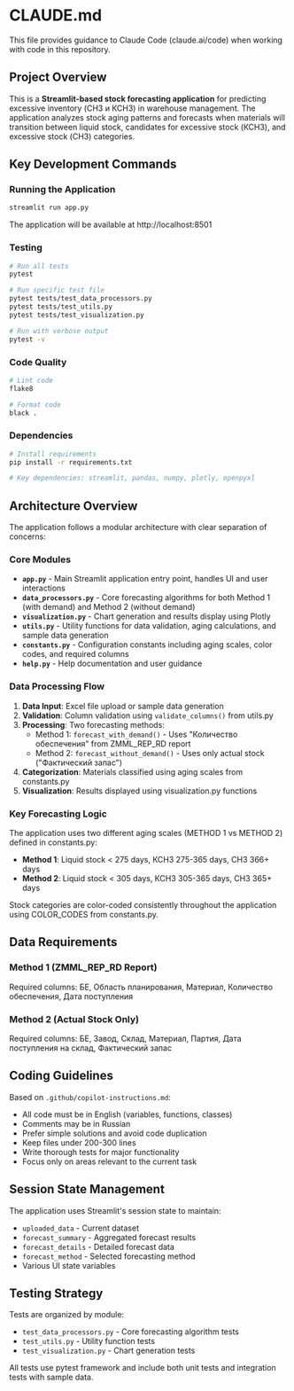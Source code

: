 # CLAUDE.md

This file provides guidance to Claude Code (claude.ai/code) when working with code in this repository.

## Project Overview

This is a **Streamlit-based stock forecasting application** for predicting excessive inventory (СНЗ и КСНЗ) in warehouse management. The application analyzes stock aging patterns and forecasts when materials will transition between liquid stock, candidates for excessive stock (КСНЗ), and excessive stock (СНЗ) categories.

## Key Development Commands

### Running the Application
```bash
streamlit run app.py
```
The application will be available at http://localhost:8501

### Testing
```bash
# Run all tests
pytest

# Run specific test file
pytest tests/test_data_processors.py
pytest tests/test_utils.py
pytest tests/test_visualization.py

# Run with verbose output
pytest -v
```

### Code Quality
```bash
# Lint code
flake8

# Format code
black .
```

### Dependencies
```bash
# Install requirements
pip install -r requirements.txt

# Key dependencies: streamlit, pandas, numpy, plotly, openpyxl
```

## Architecture Overview

The application follows a modular architecture with clear separation of concerns:

### Core Modules

- **`app.py`** - Main Streamlit application entry point, handles UI and user interactions
- **`data_processors.py`** - Core forecasting algorithms for both Method 1 (with demand) and Method 2 (without demand)
- **`visualization.py`** - Chart generation and results display using Plotly
- **`utils.py`** - Utility functions for data validation, aging calculations, and sample data generation
- **`constants.py`** - Configuration constants including aging scales, color codes, and required columns
- **`help.py`** - Help documentation and user guidance

### Data Processing Flow

1. **Data Input**: Excel file upload or sample data generation
2. **Validation**: Column validation using `validate_columns()` from utils.py
3. **Processing**: Two forecasting methods:
   - Method 1: `forecast_with_demand()` - Uses "Количество обеспечения" from ZMML_REP_RD report
   - Method 2: `forecast_without_demand()` - Uses only actual stock ("Фактический запас")
4. **Categorization**: Materials classified using aging scales from constants.py
5. **Visualization**: Results displayed using visualization.py functions

### Key Forecasting Logic

The application uses two different aging scales (METHOD 1 vs METHOD 2) defined in constants.py:
- **Method 1**: Liquid stock < 275 days, КСНЗ 275-365 days, СНЗ 366+ days
- **Method 2**: Liquid stock < 305 days, КСНЗ 305-365 days, СНЗ 365+ days

Stock categories are color-coded consistently throughout the application using COLOR_CODES from constants.py.

## Data Requirements

### Method 1 (ZMML_REP_RD Report)
Required columns: БЕ, Область планирования, Материал, Количество обеспечения, Дата поступления

### Method 2 (Actual Stock Only)
Required columns: БЕ, Завод, Склад, Материал, Партия, Дата поступления на склад, Фактический запас

## Coding Guidelines

Based on `.github/copilot-instructions.md`:
- All code must be in English (variables, functions, classes)
- Comments may be in Russian
- Prefer simple solutions and avoid code duplication
- Keep files under 200-300 lines
- Write thorough tests for major functionality
- Focus only on areas relevant to the current task

## Session State Management

The application uses Streamlit's session state to maintain:
- `uploaded_data` - Current dataset
- `forecast_summary` - Aggregated forecast results
- `forecast_details` - Detailed forecast data
- `forecast_method` - Selected forecasting method
- Various UI state variables

## Testing Strategy

Tests are organized by module:
- `test_data_processors.py` - Core forecasting algorithm tests
- `test_utils.py` - Utility function tests
- `test_visualization.py` - Chart generation tests

All tests use pytest framework and include both unit tests and integration tests with sample data.